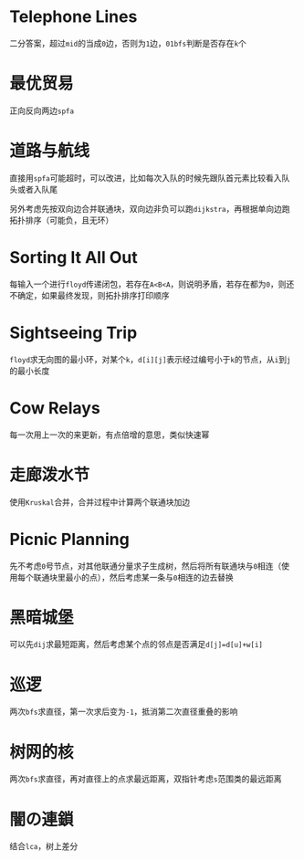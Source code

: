 # Telephone Lines
二分答案，超过`mid`的当成`0`边，否则为`1`边，`01bfs`判断是否存在`k`个
# 最优贸易
正向反向两边`spfa`
# 道路与航线
直接用`spfa`可能超时，可以改进，比如每次入队的时候先跟队首元素比较看入队头或者入队尾

另外考虑先按双向边合并联通块，双向边非负可以跑`dijkstra`，再根据单向边跑拓扑排序（可能负，且无环）
# Sorting It All Out
每输入一个进行`floyd`传递闭包，若存在`A<B<A`，则说明矛盾，若存在都为`0`，则还不确定，如果最终发现，则拓扑排序打印顺序
# Sightseeing Trip
`floyd`求无向图的最小环，对某个`k`，`d[i][j]`表示经过编号小于`k`的节点，从`i`到`j`的最小长度
# Cow Relays
每一次用上一次的来更新，有点倍增的意思，类似快速幂
# 走廊泼水节
使用`Kruskal`合并，合并过程中计算两个联通块加边
# Picnic Planning
先不考虑`0`号节点，对其他联通分量求子生成树，然后将所有联通块与`0`相连（使用每个联通块里最小的点），然后考虑某一条与`0`相连的边去替换
# 黑暗城堡
可以先`dij`求最短距离，然后考虑某个点的邻点是否满足`d[j]=d[u]+w[i]`
# 巡逻
两次`bfs`求直径，第一次求后变为`-1`，抵消第二次直径重叠的影响
# 树网的核
两次`bfs`求直径，再对直径上的点求最远距离，双指针考虑`s`范围类的最远距离
# 闇の連鎖
结合`lca`，树上差分